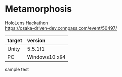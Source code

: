 # Metamorphosis  
HoloLens Hackathon  
https://osaka-driven-dev.connpass.com/event/50497/  

|target|version|
|:--|:--|
|Unity|5.5.1f1|
|PC|Windows10 x64|

sample test
